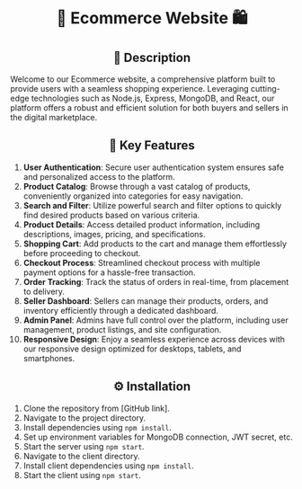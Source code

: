 

# <div align="center">🛒 Ecommerce Website 🛍️</div>

## <div align="center">📝 Description</div>
Welcome to our Ecommerce website, a comprehensive platform built to provide users with a seamless shopping experience. Leveraging cutting-edge technologies such as Node.js, Express, MongoDB, and React, our platform offers a robust and efficient solution for both buyers and sellers in the digital marketplace.

## <div align="center">🚀 Key Features</div>
1. **User Authentication**: Secure user authentication system ensures safe and personalized access to the platform.
2. **Product Catalog**: Browse through a vast catalog of products, conveniently organized into categories for easy navigation.
3. **Search and Filter**: Utilize powerful search and filter options to quickly find desired products based on various criteria.
4. **Product Details**: Access detailed product information, including descriptions, images, pricing, and specifications.
5. **Shopping Cart**: Add products to the cart and manage them effortlessly before proceeding to checkout.
6. **Checkout Process**: Streamlined checkout process with multiple payment options for a hassle-free transaction.
7. **Order Tracking**: Track the status of orders in real-time, from placement to delivery.
8. **Seller Dashboard**: Sellers can manage their products, orders, and inventory efficiently through a dedicated dashboard.
9. **Admin Panel**: Admins have full control over the platform, including user management, product listings, and site configuration.
10. **Responsive Design**: Enjoy a seamless experience across devices with our responsive design optimized for desktops, tablets, and smartphones.

## <div align="center">⚙️ Installation</div>
1. Clone the repository from [GitHub link].
2. Navigate to the project directory.
3. Install dependencies using `npm install`.
4. Set up environment variables for MongoDB connection, JWT secret, etc.
5. Start the server using `npm start`.
6. Navigate to the client directory.
7. Install client dependencies using `npm install`.
8. Start the client using `npm start`.
